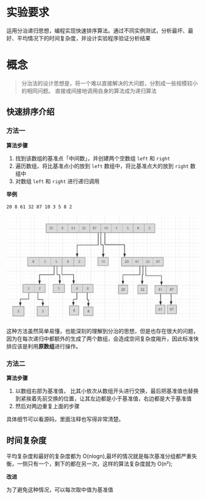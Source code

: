 # 实验要求

运用分治递归思想，编程实现快速排序算法。通过不同实例测试，分析最坏、最好、平均情况下的时间复杂度，并设计实验程序验证分析结果

# 概念

> 分治法的设计思想是，将一个难以直接解决的大问题，分割成一些规模较小的相同问题。
> 直接或间接地调用自身的算法成为递归算法

## 快速排序介绍

### 方法一

**算法步骤**

1. 找到该数组的基准点「中间数」，并创建两个空数组 `left` 和 `right`
2. 遍历数组，将比基准点小的放到 `left` 数组中，将比基准点大的放到 `right` 数组中
3. 对数组 `left` 和 `right` 进行递归调用

**举例**

`20 8 61 32 87 10 3 5 8 2`

![kuaipai](kuaipai.png)

这种方法虽然简单易懂，也能深刻的理解到分治的思想，但是也存在很大的问题，因为在每次递归中都额外的生成了两个数组，会造成空间复杂度飚升，因此标准快排应该是利用**原数组**进行操作。

### 方法二

**算法步骤**

1. 以数组右部为基准值， 比其小依次从数组开头进行交换，最后把基准值也替换到紧挨着先前交换的位置，让其左边都是小于基准值，右边都是大于基准值
2. 然后对两边重复上面的步骤

具体细节可以看源码，里面注释也写得非常清楚。

## 时间复杂度

平均复杂度和最好的复杂度都为 O(nlogn),最坏的情况就是每次基准分组都严重失衡，一侧只有一个，剩下的都在另一次，这样的算法复杂度就为 O(n²);

**改进**

为了避免这种情况，可以每次取中值为基准值